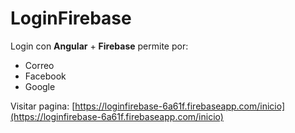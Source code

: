 # LoginFirebase

Login con __Angular__ + __Firebase__ permite por:

- Correo
- Facebook
- Google

Visitar pagina: [https://loginfirebase-6a61f.firebaseapp.com/inicio](https://loginfirebase-6a61f.firebaseapp.com/inicio)